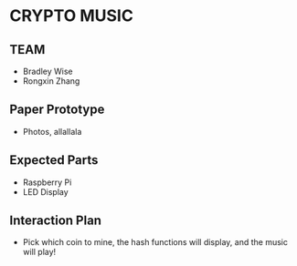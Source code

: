 # CRYPTO MUSIC 

## TEAM
- Bradley Wise
- Rongxin Zhang

## Paper Prototype
- Photos, allallala

## Expected Parts
- Raspberry Pi
- LED Display

## Interaction Plan
- Pick which coin to mine, the hash functions will display, and the music will play!
